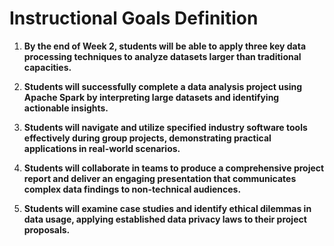 Instructional Goals Definition
==============================

1. **By the end of Week 2, students will be able to apply three key data processing techniques to analyze datasets larger than traditional capacities.**

2. **Students will successfully complete a data analysis project using Apache Spark by interpreting large datasets and identifying actionable insights.**

3. **Students will navigate and utilize specified industry software tools effectively during group projects, demonstrating practical applications in real-world scenarios.**

4. **Students will collaborate in teams to produce a comprehensive project report and deliver an engaging presentation that communicates complex data findings to non-technical audiences.**

5. **Students will examine case studies and identify ethical dilemmas in data usage, applying established data privacy laws to their project proposals.**